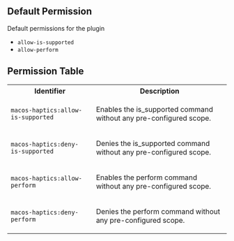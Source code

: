 ## Default Permission

Default permissions for the plugin

- `allow-is-supported`
- `allow-perform`

## Permission Table 

<table>
<tr>
<th>Identifier</th>
<th>Description</th>
</tr>


<tr>
<td>

`macos-haptics:allow-is-supported`

</td>
<td>

Enables the is_supported command without any pre-configured scope.

</td>
</tr>

<tr>
<td>

`macos-haptics:deny-is-supported`

</td>
<td>

Denies the is_supported command without any pre-configured scope.

</td>
</tr>

<tr>
<td>

`macos-haptics:allow-perform`

</td>
<td>

Enables the perform command without any pre-configured scope.

</td>
</tr>

<tr>
<td>

`macos-haptics:deny-perform`

</td>
<td>

Denies the perform command without any pre-configured scope.

</td>
</tr>
</table>
